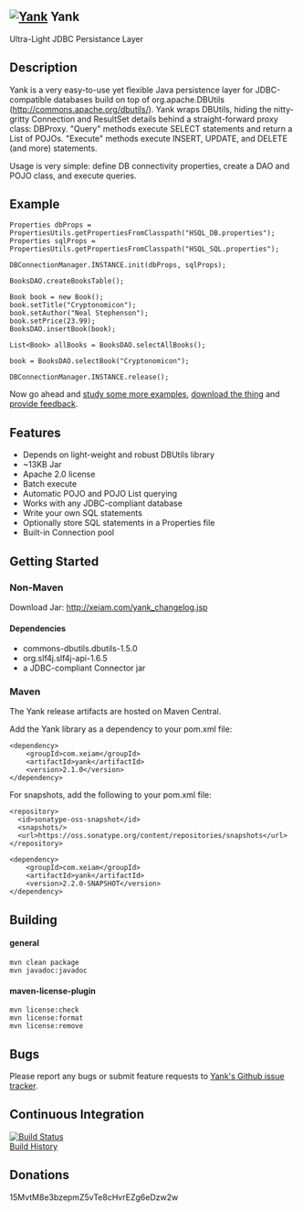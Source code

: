 ## [![Yank](http://xeiam.com/images/Yank_64_64.png)](http://xeiam.com/yank.jsp) Yank
Ultra-Light JDBC Persistance Layer

## Description
Yank is a very easy-to-use yet flexible Java persistence layer for 
JDBC-compatible databases build on top of org.apache.DBUtils 
(http://commons.apache.org/dbutils/). Yank wraps DBUtils, hiding the nitty-gritty Connection and ResultSet
details behind a straight-forward proxy class: DBProxy. "Query" methods
execute SELECT statements and return a List of POJOs. "Execute" 
methods execute INSERT, UPDATE, and DELETE (and more) statements.  

Usage is very simple: define DB connectivity properties, create a DAO and POJO class, and execute queries.

## Example

    Properties dbProps = PropertiesUtils.getPropertiesFromClasspath("HSQL_DB.properties");
    Properties sqlProps = PropertiesUtils.getPropertiesFromClasspath("HSQL_SQL.properties");

    DBConnectionManager.INSTANCE.init(dbProps, sqlProps);
    
    BooksDAO.createBooksTable();
    
    Book book = new Book();
    book.setTitle("Cryptonomicon");
    book.setAuthor("Neal Stephenson");
    book.setPrice(23.99);
    BooksDAO.insertBook(book);
   
    List<Book> allBooks = BooksDAO.selectAllBooks();

    book = BooksDAO.selectBook("Cryptonomicon");
    
    DBConnectionManager.INSTANCE.release();

Now go ahead and [study some more examples](http://xeiam.com/yank_examplecode.jsp), [download the thing](http://xeiam.com/yank_changelog.jsp) and [provide feedback](https://github.com/timmolter/Yank/issues).

## Features
* Depends on light-weight and robust DBUtils library
* ~13KB Jar
* Apache 2.0 license
* Batch execute
* Automatic POJO and POJO List querying
* Works with any JDBC-compliant database
* Write your own SQL statements
* Optionally store SQL statements in a Properties file
* Built-in Connection pool

## Getting Started
### Non-Maven
Download Jar: http://xeiam.com/yank_changelog.jsp
#### Dependencies
* commons-dbutils.dbutils-1.5.0
* org.slf4j.slf4j-api-1.6.5
* a JDBC-compliant Connector jar

### Maven
The Yank release artifacts are hosted on Maven Central.

Add the Yank library as a dependency to your pom.xml file:

    <dependency>
        <groupId>com.xeiam</groupId>
        <artifactId>yank</artifactId>
        <version>2.1.0</version>
    </dependency>

For snapshots, add the following to your pom.xml file:

    <repository>
      <id>sonatype-oss-snapshot</id>
      <snapshots/>
      <url>https://oss.sonatype.org/content/repositories/snapshots</url>
    </repository>
    
    <dependency>
        <groupId>com.xeiam</groupId>
        <artifactId>yank</artifactId>
        <version>2.2.0-SNAPSHOT</version>
    </dependency>

## Building

#### general

    mvn clean package  
    mvn javadoc:javadoc  

#### maven-license-plugin

    mvn license:check
    mvn license:format
    mvn license:remove

## Bugs
Please report any bugs or submit feature requests to [Yank's Github issue tracker](https://github.com/timmolter/Yank/issues).  

## Continuous Integration
[![Build Status](https://travis-ci.org/timmolter/Yank.png?branch=develop)](https://travis-ci.org/timmolter/Yank.png)  
[Build History](https://travis-ci.org/timmolter/Yank/builds)   

## Donations
15MvtM8e3bzepmZ5vTe8cHvrEZg6eDzw2w  